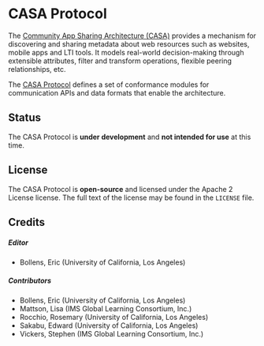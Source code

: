 # CASA Protocol

The [Community App Sharing Architecture (CASA)](http://imsglobal.github.io/casa) provides a mechanism for
discovering and sharing metadata about web resources such as websites, mobile
apps and LTI tools. It models real-world decision-making through extensible
attributes, filter and transform operations, flexible peering relationships,
etc.

The [CASA Protocol](http://imsglobal.github.io/casa-protocol) defines a set of conformance modules for communication APIs
and data formats that enable the architecture.

## Status

The CASA Protocol is **under development** and **not intended for use** at this
time.

## License

The CASA Protocol is **open-source** and licensed under the Apache 2 License
license. The full text of the license may be found in the `LICENSE` file.

## Credits

##### Editor

* Bollens, Eric (University of California, Los Angeles)

##### Contributors

* Bollens, Eric (University of California, Los Angeles)
* Mattson, Lisa (IMS Global Learning Consortium, Inc.)
* Rocchio, Rosemary (University of California, Los Angeles)
* Sakabu, Edward (University of California, Los Angeles)
* Vickers, Stephen (IMS Global Learning Consortium, Inc.)
